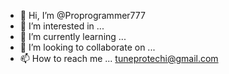 - 👋 Hi, I’m @Proprogrammer777
- 👀 I’m interested in ...
- 🌱 I’m currently learning ...
- 💞️ I’m looking to collaborate on ...
- 📫 How to reach me ... tuneprotechi@gmail.com

<!---
Proprogrammer777/Proprogrammer777 is a ✨ special ✨ repository because its `README.md` (this file) appears on your GitHub profile.
You can click the Preview link to take a look at your changes.
--->
